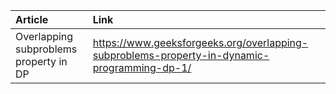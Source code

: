 |Article| Link|
|:--|:--|
|Overlapping subproblems property in DP|https://www.geeksforgeeks.org/overlapping-subproblems-property-in-dynamic-programming-dp-1/|
<!--stackedit_data:
eyJoaXN0b3J5IjpbMTQzMTAyNTc1M119
-->